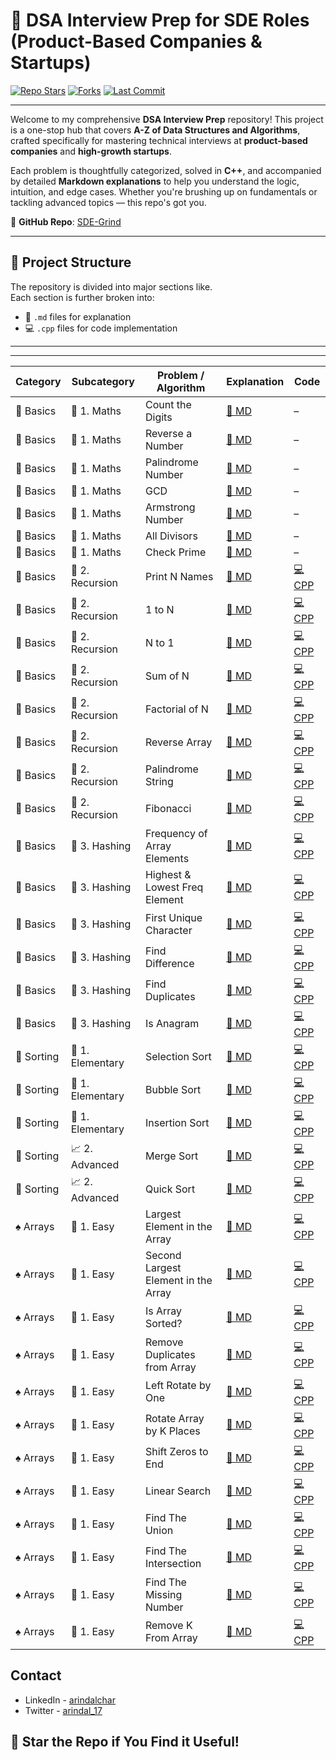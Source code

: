 # 🚀 DSA Interview Prep for SDE Roles (Product-Based Companies & Startups)

[![Repo Stars](https://img.shields.io/github/stars/arindal1/SDE-Grind?style=for-the-badge)](https://github.com/arindal1/SDE-Grind/stargazers)
[![Forks](https://img.shields.io/github/forks/arindal1/SDE-Grind?style=for-the-badge)](https://github.com/arindal1/SDE-Grind/forks)
[![Last Commit](https://img.shields.io/github/last-commit/arindal1/SDE-Grind?style=for-the-badge)](https://github.com/arindal1/SDE-Grind/commits/main)

---

Welcome to my comprehensive **DSA Interview Prep** repository! This project is a one-stop hub that covers **A-Z of Data Structures and Algorithms**, crafted specifically for mastering technical interviews at **product-based companies** and **high-growth startups**.

Each problem is thoughtfully categorized, solved in **C++**, and accompanied by detailed **Markdown explanations** to help you understand the logic, intuition, and edge cases. Whether you're brushing up on fundamentals or tackling advanced topics — this repo's got you.

📌 **GitHub Repo**: [SDE-Grind](https://github.com/arindal1/SDE-Grind)

---

## 📁 Project Structure

The repository is divided into major sections like. <br>
Each section is further broken into:

* 📄 `.md` files for explanation
* 💻 `.cpp` files for code implementation

---
---


| Category   | Subcategory      | Problem / Algorithm                 | Explanation                                           | Code                                                    |
| ---------- | ---------------- | ----------------------------------- | ----------------------------------------------------- | ------------------------------------------------------- |
| 🧠 Basics  | 📘 1. Maths      | Count the Digits                    | [📄 MD](./1.Basics/1.Maths/1.CountTheDigits.md)       | –                                                       |
| 🧠 Basics  | 📘 1. Maths      | Reverse a Number                    | [📄 MD](./1.Basics/1.Maths/2.ReverseNumber.md)        | –                                                       |
| 🧠 Basics  | 📘 1. Maths      | Palindrome Number                   | [📄 MD](./1.Basics/1.Maths/3.PalindromeNumber.md)     | –                                                       |
| 🧠 Basics  | 📘 1. Maths      | GCD                                 | [📄 MD](./1.Basics/1.Maths/4.GCD.md)                  | –                                                       |
| 🧠 Basics  | 📘 1. Maths      | Armstrong Number                    | [📄 MD](./1.Basics/1.Maths/5.Armstrong%20Number.md)   | –                                                       |
| 🧠 Basics  | 📘 1. Maths      | All Divisors                        | [📄 MD](./1.Basics/1.Maths/6.AllDivisors.md)          | –                                                       |
| 🧠 Basics  | 📘 1. Maths      | Check Prime                         | [📄 MD](./1.Basics/1.Maths/7.CheckPrime.md)           | –                                                       |
| 🧠 Basics  | 🔁 2. Recursion  | Print N Names                       | [📄 MD](./1.Basics/2.Recursion/1.N-Names.md)          | [💻 CPP](./1.Basics/2.Recursion/1.N-Names.cpp)          |
| 🧠 Basics  | 🔁 2. Recursion  | 1 to N                              | [📄 MD](./1.Basics/2.Recursion/2.1-N.md)              | [💻 CPP](./1.Basics/2.Recursion/2.1-N.cpp)              |
| 🧠 Basics  | 🔁 2. Recursion  | N to 1                              | [📄 MD](./1.Basics/2.Recursion/3.N-1.md)              | [💻 CPP](./1.Basics/2.Recursion/3.N-1.cpp)              |
| 🧠 Basics  | 🔁 2. Recursion  | Sum of N                            | [📄 MD](./1.Basics/2.Recursion/4.SumOfN.md)           | [💻 CPP](./1.Basics/2.Recursion/4.SumOfN.cpp)           |
| 🧠 Basics  | 🔁 2. Recursion  | Factorial of N                      | [📄 MD](./1.Basics/2.Recursion/5.FactofN.md)          | [💻 CPP](./1.Basics/2.Recursion/5.FactofN.cpp)          |
| 🧠 Basics  | 🔁 2. Recursion  | Reverse Array                       | [📄 MD](./1.Basics/2.Recursion/6.RevArray.md)         | [💻 CPP](./1.Basics/2.Recursion/6.RevArray.cpp)         |
| 🧠 Basics  | 🔁 2. Recursion  | Palindrome String                   | [📄 MD](./1.Basics/2.Recursion/7.StringPalin.md)      | [💻 CPP](./1.Basics/2.Recursion/7.StringPalin.cpp)      |
| 🧠 Basics  | 🔁 2. Recursion  | Fibonacci                           | [📄 MD](./1.Basics/2.Recursion/8.Fibonacci.md)        | [💻 CPP](./1.Basics/2.Recursion/8.Fibonacci.cpp)        |
| 🧠 Basics  | 🔐 3. Hashing    | Frequency of Array Elements         | [📄 MD](./1.Basics/3.Hashing/1.FreqOfArrayEl.md)      | [💻 CPP](./1.Basics/3.Hashing/1.FreqOfArrayEl.cpp)      |
| 🧠 Basics  | 🔐 3. Hashing    | Highest & Lowest Freq Element       | [📄 MD](./1.Basics/3.Hashing/2.HighLowFreqEl.md)      | [💻 CPP](./1.Basics/3.Hashing/2.HighLowFreqEl.cpp)      |
| 🧠 Basics  | 🔐 3. Hashing    | First Unique Character              | [📄 MD](./1.Basics/3.Hashing/3.FirstUnique.md)        | [💻 CPP](./1.Basics/3.Hashing/3.FirstUnique.cpp)        |
| 🧠 Basics  | 🔐 3. Hashing    | Find Difference                     | [📄 MD](./1.Basics/3.Hashing/4.FindDifference.md)     | [💻 CPP](./1.Basics/3.Hashing/4.FindDifference.cpp)     |
| 🧠 Basics  | 🔐 3. Hashing    | Find Duplicates                     | [📄 MD](./1.Basics/3.Hashing/5.FindDuplicates.md)     | [💻 CPP](./1.Basics/3.Hashing/5.FindDuplicates.cpp)     |
| 🧠 Basics  | 🔐 3. Hashing    | Is Anagram                          | [📄 MD](./1.Basics/3.Hashing/6.IsAnagram.md)          | [💻 CPP](./1.Basics/3.Hashing/6.IsAnagram.cpp)          |
| 🔢 Sorting | 📑 1. Elementary | Selection Sort                      | [📄 MD](./2.Sorting/1.Sorting/1.SelectionSort.md)     | [💻 CPP](./2.Sorting/1.Sorting/1.SelectionSort.cpp)     |
| 🔢 Sorting | 📑 1. Elementary | Bubble Sort                         | [📄 MD](./2.Sorting/1.Sorting/2.BubbleSort.md)        | [💻 CPP](./2.Sorting/1.Sorting/2.BubbleSort.cpp)        |
| 🔢 Sorting | 📑 1. Elementary | Insertion Sort                      | [📄 MD](./2.Sorting/1.Sorting/3.InsertionSort.md)     | [💻 CPP](./2.Sorting/1.Sorting/3.InsertionSort.cpp)     |
| 🔢 Sorting | 📈 2. Advanced   | Merge Sort                          | [📄 MD](./2.Sorting/2.Sorting/1.MergeSort.md)         | [💻 CPP](./2.Sorting/2.Sorting/1.MergeSort.cpp)         |
| 🔢 Sorting | 📈 2. Advanced   | Quick Sort                          | [📄 MD](./2.Sorting/2.Sorting/2.QuickSort.md)         | [💻 CPP](./2.Sorting/2.Sorting/2.QuickSort.cpp)         |
| ♠️ Arrays  | 📑 1. Easy       | Largest Element in the Array        | [📄 MD](./3.Arrays/1.Easy/1.LargestElement.md)        | [💻 CPP](./3.Arrays/1.Easy/1.LargestElement.cpp)        |
| ♠️ Arrays  | 📑 1. Easy       | Second Largest Element in the Array | [📄 MD](./3.Arrays/1.Easy/2.SecondLargestElement.md)  | [💻 CPP](./3.Arrays/1.Easy/2.SecondLargestElement.cpp)  |
| ♠️ Arrays  | 📑 1. Easy       | Is Array Sorted?                    | [📄 MD](./3.Arrays/1.Easy/3.IsArraySorted.md)         | [💻 CPP](./3.Arrays/1.Easy/3.IsArraySorted.cpp)         |
| ♠️ Arrays  | 📑 1. Easy       | Remove Duplicates from Array        | [📄 MD](./3.Arrays/1.Easy/4.RemoveDuplicates.md)      | [💻 CPP](./3.Arrays/1.Easy/4.RemoveDuplicates.cpp)      |
| ♠️ Arrays  | 📑 1. Easy       | Left Rotate by One                  | [📄 MD](./3.Arrays/1.Easy/5.LeftRotateArrayByOne.md)  | [💻 CPP](./3.Arrays/1.Easy/5.LeftRotateArrayByOne.cpp)  |
| ♠️ Arrays  | 📑 1. Easy       | Rotate Array by K Places            | [📄 MD](./3.Arrays/1.Easy/6.RotateArrayByKPlaces.md)  | [💻 CPP](./3.Arrays/1.Easy/6.RotateArrayByKPlaces.cpp)  |
| ♠️ Arrays  | 📑 1. Easy       | Shift Zeros to End                  | [📄 MD](./3.Arrays/1.Easy/7.ShiftZerosToEnd.md)       | [💻 CPP](./3.Arrays/1.Easy/7.ShiftZerosToEnd.cpp)       |
| ♠️ Arrays  | 📑 1. Easy       | Linear Search                       | [📄 MD](./3.Arrays/1.Easy/8.LinearSearch.md)          | [💻 CPP](./3.Arrays/1.Easy/8.LinearSearch.cpp)          |
| ♠️ Arrays  | 📑 1. Easy       | Find The Union                      | [📄 MD](./3.Arrays/1.Easy/9.1.FindTheUnion.md)        | [💻 CPP](./3.Arrays/1.Easy/9.1.FindTheUnion.cpp)        |
| ♠️ Arrays  | 📑 1. Easy       | Find The Intersection               | [📄 MD](./3.Arrays/1.Easy/9.2.FindTheIntersection.md) | [💻 CPP](./3.Arrays/1.Easy/9.2.FindTheIntersection.cpp) |
| ♠️ Arrays  | 📑 1. Easy       | Find The Missing Number             | [📄 MD](./3.Arrays/1.Easy/10.FindTheMissingNumber.md) | [💻 CPP](./3.Arrays/1.Easy/10.FindTheMissingNumber.cpp) |
| ♠️ Arrays  | 📑 1. Easy       | Remove K From Array                 | [📄 MD](./3.Arrays/1.Easy/15.RemoveValueFromArray.md) | [💻 CPP](./3.Arrays/1.Easy/15.RemoveValueFromArray.cpp) |


## Contact

- LinkedIn - [arindalchar](www.linkedin.com/in/arindalchar)
- Twitter - [arindal_17](www.twitter.com/arindal_17)

## 🌟 Star the Repo if You Find it Useful!


